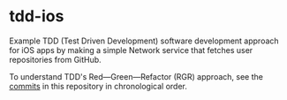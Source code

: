 # tdd-ios

Example TDD (Test Driven Development) software development approach for iOS apps by making a simple Network service that fetches user repositories from GitHub.

To understand TDD's Red—Green—Refactor (RGR) approach, see the [commits](https://github.com/bharatlal087/tdd-ios/commits/main/) in this repository in chronological order.

